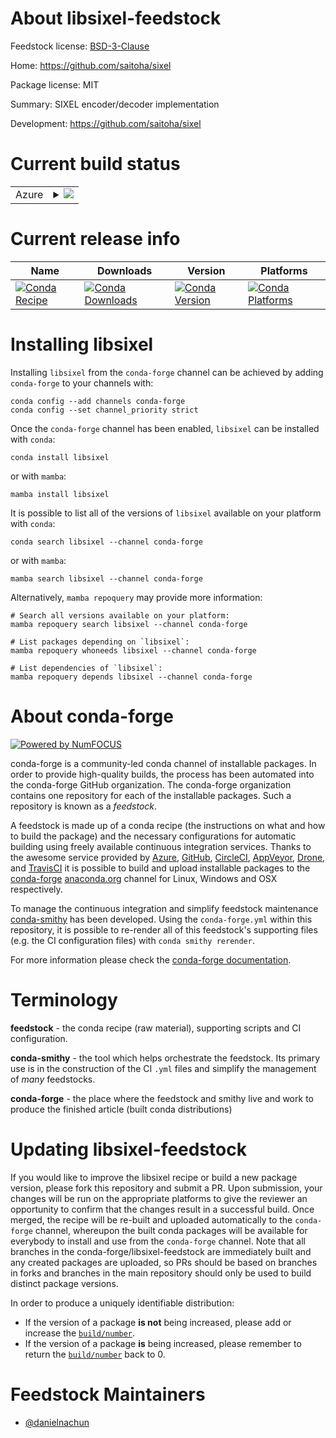 About libsixel-feedstock
========================

Feedstock license: [BSD-3-Clause](https://github.com/conda-forge/libsixel-feedstock/blob/main/LICENSE.txt)

Home: https://github.com/saitoha/sixel

Package license: MIT

Summary: SIXEL encoder/decoder implementation

Development: https://github.com/saitoha/sixel

Current build status
====================


<table>
    
  <tr>
    <td>Azure</td>
    <td>
      <details>
        <summary>
          <a href="https://dev.azure.com/conda-forge/feedstock-builds/_build/latest?definitionId=25901&branchName=main">
            <img src="https://dev.azure.com/conda-forge/feedstock-builds/_apis/build/status/libsixel-feedstock?branchName=main">
          </a>
        </summary>
        <table>
          <thead><tr><th>Variant</th><th>Status</th></tr></thead>
          <tbody><tr>
              <td>linux_64</td>
              <td>
                <a href="https://dev.azure.com/conda-forge/feedstock-builds/_build/latest?definitionId=25901&branchName=main">
                  <img src="https://dev.azure.com/conda-forge/feedstock-builds/_apis/build/status/libsixel-feedstock?branchName=main&jobName=linux&configuration=linux%20linux_64_" alt="variant">
                </a>
              </td>
            </tr><tr>
              <td>linux_aarch64</td>
              <td>
                <a href="https://dev.azure.com/conda-forge/feedstock-builds/_build/latest?definitionId=25901&branchName=main">
                  <img src="https://dev.azure.com/conda-forge/feedstock-builds/_apis/build/status/libsixel-feedstock?branchName=main&jobName=linux&configuration=linux%20linux_aarch64_" alt="variant">
                </a>
              </td>
            </tr><tr>
              <td>linux_ppc64le</td>
              <td>
                <a href="https://dev.azure.com/conda-forge/feedstock-builds/_build/latest?definitionId=25901&branchName=main">
                  <img src="https://dev.azure.com/conda-forge/feedstock-builds/_apis/build/status/libsixel-feedstock?branchName=main&jobName=linux&configuration=linux%20linux_ppc64le_" alt="variant">
                </a>
              </td>
            </tr><tr>
              <td>osx_64</td>
              <td>
                <a href="https://dev.azure.com/conda-forge/feedstock-builds/_build/latest?definitionId=25901&branchName=main">
                  <img src="https://dev.azure.com/conda-forge/feedstock-builds/_apis/build/status/libsixel-feedstock?branchName=main&jobName=osx&configuration=osx%20osx_64_" alt="variant">
                </a>
              </td>
            </tr><tr>
              <td>osx_arm64</td>
              <td>
                <a href="https://dev.azure.com/conda-forge/feedstock-builds/_build/latest?definitionId=25901&branchName=main">
                  <img src="https://dev.azure.com/conda-forge/feedstock-builds/_apis/build/status/libsixel-feedstock?branchName=main&jobName=osx&configuration=osx%20osx_arm64_" alt="variant">
                </a>
              </td>
            </tr>
          </tbody>
        </table>
      </details>
    </td>
  </tr>
</table>

Current release info
====================

| Name | Downloads | Version | Platforms |
| --- | --- | --- | --- |
| [![Conda Recipe](https://img.shields.io/badge/recipe-libsixel-green.svg)](https://anaconda.org/conda-forge/libsixel) | [![Conda Downloads](https://img.shields.io/conda/dn/conda-forge/libsixel.svg)](https://anaconda.org/conda-forge/libsixel) | [![Conda Version](https://img.shields.io/conda/vn/conda-forge/libsixel.svg)](https://anaconda.org/conda-forge/libsixel) | [![Conda Platforms](https://img.shields.io/conda/pn/conda-forge/libsixel.svg)](https://anaconda.org/conda-forge/libsixel) |

Installing libsixel
===================

Installing `libsixel` from the `conda-forge` channel can be achieved by adding `conda-forge` to your channels with:

```
conda config --add channels conda-forge
conda config --set channel_priority strict
```

Once the `conda-forge` channel has been enabled, `libsixel` can be installed with `conda`:

```
conda install libsixel
```

or with `mamba`:

```
mamba install libsixel
```

It is possible to list all of the versions of `libsixel` available on your platform with `conda`:

```
conda search libsixel --channel conda-forge
```

or with `mamba`:

```
mamba search libsixel --channel conda-forge
```

Alternatively, `mamba repoquery` may provide more information:

```
# Search all versions available on your platform:
mamba repoquery search libsixel --channel conda-forge

# List packages depending on `libsixel`:
mamba repoquery whoneeds libsixel --channel conda-forge

# List dependencies of `libsixel`:
mamba repoquery depends libsixel --channel conda-forge
```


About conda-forge
=================

[![Powered by
NumFOCUS](https://img.shields.io/badge/powered%20by-NumFOCUS-orange.svg?style=flat&colorA=E1523D&colorB=007D8A)](https://numfocus.org)

conda-forge is a community-led conda channel of installable packages.
In order to provide high-quality builds, the process has been automated into the
conda-forge GitHub organization. The conda-forge organization contains one repository
for each of the installable packages. Such a repository is known as a *feedstock*.

A feedstock is made up of a conda recipe (the instructions on what and how to build
the package) and the necessary configurations for automatic building using freely
available continuous integration services. Thanks to the awesome service provided by
[Azure](https://azure.microsoft.com/en-us/services/devops/), [GitHub](https://github.com/),
[CircleCI](https://circleci.com/), [AppVeyor](https://www.appveyor.com/),
[Drone](https://cloud.drone.io/welcome), and [TravisCI](https://travis-ci.com/)
it is possible to build and upload installable packages to the
[conda-forge](https://anaconda.org/conda-forge) [anaconda.org](https://anaconda.org/)
channel for Linux, Windows and OSX respectively.

To manage the continuous integration and simplify feedstock maintenance
[conda-smithy](https://github.com/conda-forge/conda-smithy) has been developed.
Using the ``conda-forge.yml`` within this repository, it is possible to re-render all of
this feedstock's supporting files (e.g. the CI configuration files) with ``conda smithy rerender``.

For more information please check the [conda-forge documentation](https://conda-forge.org/docs/).

Terminology
===========

**feedstock** - the conda recipe (raw material), supporting scripts and CI configuration.

**conda-smithy** - the tool which helps orchestrate the feedstock.
                   Its primary use is in the construction of the CI ``.yml`` files
                   and simplify the management of *many* feedstocks.

**conda-forge** - the place where the feedstock and smithy live and work to
                  produce the finished article (built conda distributions)


Updating libsixel-feedstock
===========================

If you would like to improve the libsixel recipe or build a new
package version, please fork this repository and submit a PR. Upon submission,
your changes will be run on the appropriate platforms to give the reviewer an
opportunity to confirm that the changes result in a successful build. Once
merged, the recipe will be re-built and uploaded automatically to the
`conda-forge` channel, whereupon the built conda packages will be available for
everybody to install and use from the `conda-forge` channel.
Note that all branches in the conda-forge/libsixel-feedstock are
immediately built and any created packages are uploaded, so PRs should be based
on branches in forks and branches in the main repository should only be used to
build distinct package versions.

In order to produce a uniquely identifiable distribution:
 * If the version of a package **is not** being increased, please add or increase
   the [``build/number``](https://docs.conda.io/projects/conda-build/en/latest/resources/define-metadata.html#build-number-and-string).
 * If the version of a package **is** being increased, please remember to return
   the [``build/number``](https://docs.conda.io/projects/conda-build/en/latest/resources/define-metadata.html#build-number-and-string)
   back to 0.

Feedstock Maintainers
=====================

* [@danielnachun](https://github.com/danielnachun/)

